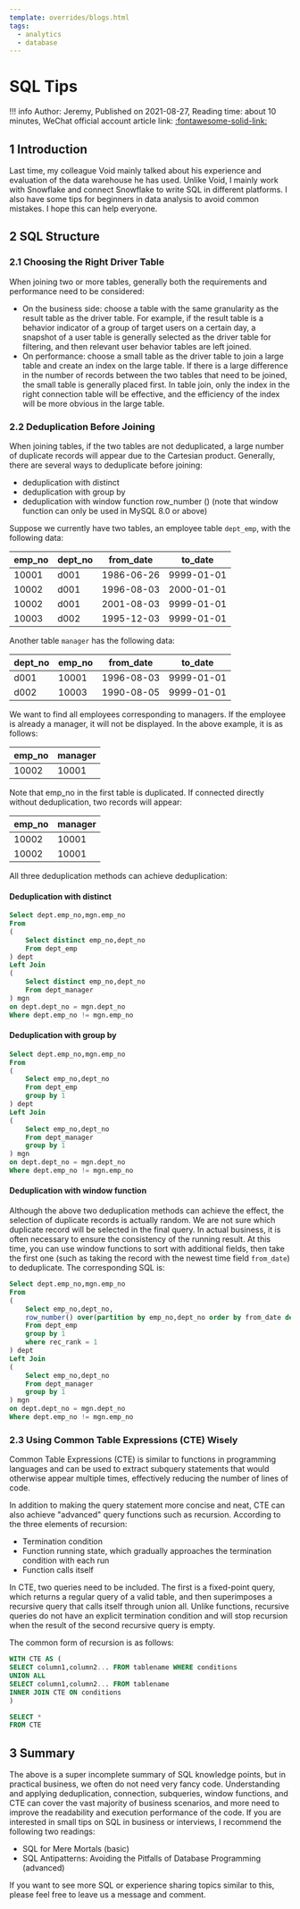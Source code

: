 ```yaml
---
template: overrides/blogs.html
tags:
  - analytics
  - database
---
```


# SQL Tips

!!! info
    Author: Jeremy, Published on 2021-08-27, Reading time: about 10 minutes, WeChat official account article link: [:fontawesome-solid-link:](https://mp.weixin.qq.com/s/TtXCCZqp7WBZgn_90wakaw)

## 1 Introduction

Last time, my colleague Void mainly talked about his experience and evaluation of the data warehouse he has used. Unlike Void, I mainly work with Snowflake and connect Snowflake to write SQL in different platforms. I also have some tips for beginners in data analysis to avoid common mistakes. I hope this can help everyone.

## 2 SQL Structure

### 2.1 Choosing the Right Driver Table

When joining two or more tables, generally both the requirements and performance need to be considered:

* On the business side: choose a table with the same granularity as the result table as the driver table. For example, if the result table is a behavior indicator of a group of target users on a certain day, a snapshot of a user table is generally selected as the driver table for filtering, and then relevant user behavior tables are left joined.
* On performance: choose a small table as the driver table to join a large table and create an index on the large table. If there is a large difference in the number of records between the two tables that need to be joined, the small table is generally placed first. In table join, only the index in the right connection table will be effective, and the efficiency of the index will be more obvious in the large table.

### 2.2 Deduplication Before Joining

When joining tables, if the two tables are not deduplicated, a large number of duplicate records will appear due to the Cartesian product. Generally, there are several ways to deduplicate before joining:

* deduplication with distinct
* deduplication with group by
* deduplication with window function row_number () (note that window function can only be used in MySQL 8.0 or above)

Suppose we currently have two tables, an employee table `dept_emp`, with the following data:

| emp_no | dept_no | from_date | to_date    |
| ------ | ------- | --------- | ---------- |
| 10001  | d001    | 1986-06-26 | 9999-01-01 |
| 10002  | d001    | 1996-08-03 | 2000-01-01 |
| 10002  | d001    | 2001-08-03 | 9999-01-01 |
| 10003  | d002    | 1995-12-03 | 9999-01-01 |

Another table `manager` has the following data:

| dept_no | emp_no | from_date  | to_date    |
| ------- | ------ | --------- | ---------- |
| d001    | 10001  | 1996-08-03 | 9999-01-01 |
| d002    | 10003  | 1990-08-05 | 9999-01-01 |

We want to find all employees corresponding to managers. If the employee is already a manager, it will not be displayed. In the above example, it is as follows:

| emp_no | manager |
| ------ | ------- |
| 10002  | 10001   |

Note that emp_no in the first table is duplicated. If connected directly without deduplication, two records will appear:

| emp_no | manager |
| ------ | ------- |
| 10002  | 10001   |
| 10002  | 10001   |

All three deduplication methods can achieve deduplication:

#### Deduplication with distinct

``` sql
Select dept.emp_no,mgn.emp_no
From
(
    Select distinct emp_no,dept_no
    From dept_emp
) dept
Left Join
(
    Select distinct emp_no,dept_no
    From dept_manager
) mgn
on dept.dept_no = mgn.dept_no
Where dept.emp_no != mgn.emp_no
```

#### Deduplication with group by

```sql
Select dept.emp_no,mgn.emp_no
From
(
    Select emp_no,dept_no
    From dept_emp
    group by 1
) dept
Left Join
(
    Select emp_no,dept_no
    From dept_manager
    group by 1
) mgn
on dept.dept_no = mgn.dept_no
Where dept.emp_no != mgn.emp_no
```

#### Deduplication with window function

Although the above two deduplication methods can achieve the effect, the selection of duplicate records is actually random. We are not sure which duplicate record will be selected in the final query.
In actual business, it is often necessary to ensure the consistency of the running result. At this time, you can use window functions to sort with additional fields, then take the first one (such as taking the record with the newest time field `from_date`) to deduplicate. The corresponding SQL is:

``` sql
Select dept.emp_no,mgn.emp_no
From
(
    Select emp_no,dept_no,
    row_number() over(partition by emp_no,dept_no order by from_date desc) as rec_rank
    From dept_emp
    group by 1
    where rec_rank = 1
) dept
Left Join
(
    Select emp_no,dept_no
    From dept_manager
    group by 1
) mgn
on dept.dept_no = mgn.dept_no
Where dept.emp_no != mgn.emp_no
```

### 2.3 Using Common Table Expressions (CTE) Wisely

Common Table Expressions (CTE) is similar to functions in programming languages and can be used to extract subquery statements that would otherwise appear multiple times, effectively reducing the number of lines of code.

In addition to making the query statement more concise and neat, CTE can also achieve "advanced" query functions such as recursion. According to the three elements of recursion:

- Termination condition
- Function running state, which gradually approaches the termination condition with each run
- Function calls itself

In CTE, two queries need to be included. The first is a fixed-point query, which returns a regular query of a valid table, and then superimposes a recursive query that calls itself through union all. Unlike functions, recursive queries do not have an explicit termination condition and will stop recursion when the result of the second recursive query is empty.

The common form of recursion is as follows:

```sql
WITH CTE AS (
SELECT column1,column2... FROM tablename WHERE conditions
UNION ALL
SELECT column1,column2... FROM tablename
INNER JOIN CTE ON conditions
)

SELECT *
FROM CTE
```

## 3 Summary

The above is a super incomplete summary of SQL knowledge points, but in practical business, we often do not need very fancy code. Understanding and applying deduplication, connection, subqueries, window functions, and CTE can cover the vast majority of business scenarios, and more need to improve the readability and execution performance of the code. If you are interested in small tips on SQL in business or interviews, I recommend the following two readings:

* SQL for Mere Mortals (basic)
* SQL Antipatterns: Avoiding the Pitfalls of Database Programming (advanced)

If you want to see more SQL or experience sharing topics similar to this, please feel free to leave us a message and comment.